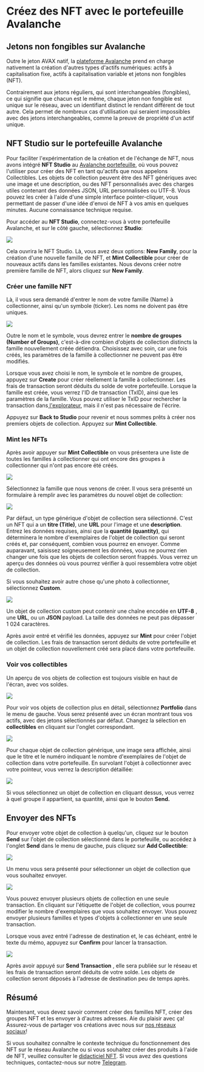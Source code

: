 # Créez des NFT avec le portefeuille Avalanche

## Jetons non fongibles sur Avalanche

Outre le jeton AVAX natif, la [plateforme Avalanche](../plateforme/) prend en charge nativement la création d'autres types d'actifs numériques: actifs à capitalisation fixe, actifs à capitalisation variable et jetons non fongibles \(NFT\).

Contrairement aux jetons réguliers, qui sont interchangeables \(fongibles\), ce qui signifie que chacun est le même, chaque jeton non fongible est unique sur le réseau, avec un identifiant distinct le rendant différent de tout autre. Cela permet de nombreux cas d'utilisation qui seraient impossibles avec des jetons interchangeables, comme la preuve de propriété d'un actif unique.

## NFT Studio sur le portefeuille Avalanche

Pour faciliter l'expérimentation de la création et de l'échange de NFT, nous avons intégré **NFT Studio** au [Avalanche portefeuille](https://wallet.avax.network/), où vous pouvez l'utiliser pour créer des NFT en tant qu'actifs que nous appelons Collectibles. Les objets de collection peuvent être des NFT génériques avec une image et une description, ou des NFT personnalisés avec des charges utiles contenant des données JSON, URL personnalisées ou UTF-8. Vous pouvez les créer à l'aide d'une simple interface pointer-cliquer, vous permettant de passer d'une idée d'envoi de NFT à vos amis en quelques minutes. Aucune connaissance technique requise.

Pour accéder au **NFT Studio**, connectez-vous à votre portefeuille Avalanche, et sur le côté gauche, sélectionnez **Studio**:

![](../../.gitbook/assets/image%20%2856%29.png)

Cela ouvrira le NFT Studio. Là, vous avez deux options: **New Family**, pour la création d'une nouvelle famille de NFT, et **Mint Collectible** pour créer de nouveaux actifs dans les familles existantes. Nous devons créer notre première famille de NFT, alors cliquez sur **New Family**.

### Créer une famille NFT

Là, il vous sera demandé d'entrer le nom de votre famille \(Name\) à collectionner, ainsi qu'un symbole \(ticker\). Les noms ne doivent pas être uniques.

![](../../.gitbook/assets/image%20%2847%29.png)

Outre le nom et le symbole, vous devrez entrer le **nombre de groupes \(Number of Groups\)**, c'est-à-dire combien d'objets de collection distincts la famille nouvellement créée détiendra. Choisissez avec soin, car une fois créés, les paramètres de la famille à collectionner ne peuvent pas être modifiés.

Lorsque vous avez choisi le nom, le symbole et le nombre de groupes, appuyez sur **Create** pour créer réellement la famille à collectionner. Les frais de transaction seront déduits du solde de votre portefeuille. Lorsque la famille est créée, vous verrez l'ID de transaction \(TxID\), ainsi que les paramètres de la famille. Vous pouvez utiliser le TxID pour rechercher la transaction dans[ l'explorateur](https://explorer.avax.network/), mais il n'est pas nécessaire de l'écrire.

Appuyez sur **Back to Studio** pour revenir et nous sommes prêts à créer nos premiers objets de collection. Appuyez sur **Mint Collectible**.

### Mint les NFTs

Après avoir appuyer sur **Mint Collectible** on vous présentera une liste de toutes les familles à collectionner qui ont encore des groupes à collectionner qui n'ont pas encore été créés.

![](../../.gitbook/assets/image%20%2848%29.png)

Sélectionnez la famille que nous venons de créer. Il vous sera présenté un formulaire à remplir avec les paramètres du nouvel objet de collection:

![](../../.gitbook/assets/image%20%2852%29.png)

Par défaut, un type générique d'objet de collection sera sélectionné. C'est un NFT qui a un **titre \(Title\)**, une **URL** pour l'image et une **description**. Entrez les données requises, ainsi que la **quantité \(quantity\)**, qui déterminera le nombre d'exemplaires de l'objet de collection qui seront créés et, par conséquent, combien vous pourrez en envoyer. Comme auparavant, saisissez soigneusement les données, vous ne pourrez rien changer une fois que les objets de collection seront frappés. Vous verrez un aperçu des données où vous pourrez vérifier à quoi ressemblera votre objet de collection.

Si vous souhaitez avoir autre chose qu'une photo à collectionner, sélectionnez **Custom**.

![](../../.gitbook/assets/image%20%2857%29.png)

Un objet de collection custom peut contenir une chaîne encodée en **UTF-8** , une **URL**, ou un **JSON** payload. La taille des données ne peut pas dépasser 1 024 caractères.

Après avoir entré et vérifié les données, appuyez sur **Mint** pour créer l'objet de collection. Les frais de transaction seront déduits de votre portefeuille et un objet de collection nouvellement créé sera placé dans votre portefeuille.

### Voir vos collectibles

Un aperçu de vos objets de collection est toujours visible en haut de l'écran, avec vos soldes.

![](../../.gitbook/assets/image%20%2849%29.png)

Pour voir vos objets de collection plus en détail, sélectionnez **Portfolio** dans le menu de gauche. Vous serez présenté avec un écran montrant tous vos actifs, avec des jetons sélectionnés par défaut. Changez la sélection en **collectibles** en cliquant sur l'onglet correspondant.

![](../../.gitbook/assets/image%20%2854%29.png)

Pour chaque objet de collection générique, une image sera affichée, ainsi que le titre et le numéro indiquant le nombre d'exemplaires de l'objet de collection dans votre portefeuille. En survolant l'objet à collectionner avec votre pointeur, vous verrez la description détaillée:

![](../../.gitbook/assets/image%20%2855%29.png)

Si vous sélectionnez un objet de collection en cliquant dessus, vous verrez à quel groupe il appartient, sa quantité, ainsi que le bouton **Send.**

## Envoyer des NFTs

Pour envoyer votre objet de collection à quelqu'un, cliquez sur le bouton **Send** sur l'objet de collection sélectionné dans le portefeuille, ou accédez à l'onglet **Send** dans le menu de gauche, puis cliquez sur **Add Collectible**:

![](../../.gitbook/assets/image%20%2851%29.png)

Un menu vous sera présenté pour sélectionner un objet de collection que vous souhaitez envoyer.

![](../../.gitbook/assets/image%20%2853%29.png)

Vous pouvez envoyer plusieurs objets de collection en une seule transaction. En cliquant sur l'étiquette de l'objet de collection, vous pourrez modifier le nombre d'exemplaires que vous souhaitez envoyer. Vous pouvez envoyer plusieurs familles et types d'objets à collectionner en une seule transaction.

Lorsque vous avez entré l'adresse de destination et, le cas échéant, entré le texte du mémo, appuyez sur **Confirm** pour lancer la transaction.

![](../../.gitbook/assets/image%20%2850%29.png)

Après avoir appuyé sur **Send Transaction** , elle sera publiée sur le réseau et les frais de transaction seront déduits de votre solde. Les objets de collection seront déposés à l'adresse de destination peu de temps après.

## Résumé

Maintenant, vous devez savoir comment créer des familles NFT, créer des groupes NFT et les envoyer à d'autres adresses. Aie du plaisir avec ça! Assurez-vous de partager vos créations avec nous sur [nos réseaux sociaux](https://www.avalabs.org/social)!

Si vous souhaitez connaître le contexte technique du fonctionnement des NFT sur le réseau Avalanche ou si vous souhaitez créer des produits à l'aide de NFT, veuillez consulter le [didacticiel NFT](creation-dun-nft-partie-1.md). Si vous avez des questions techniques, contactez-nous sur notre [Telegram](https://t.co/gDb4teV2L6?amp=1).

